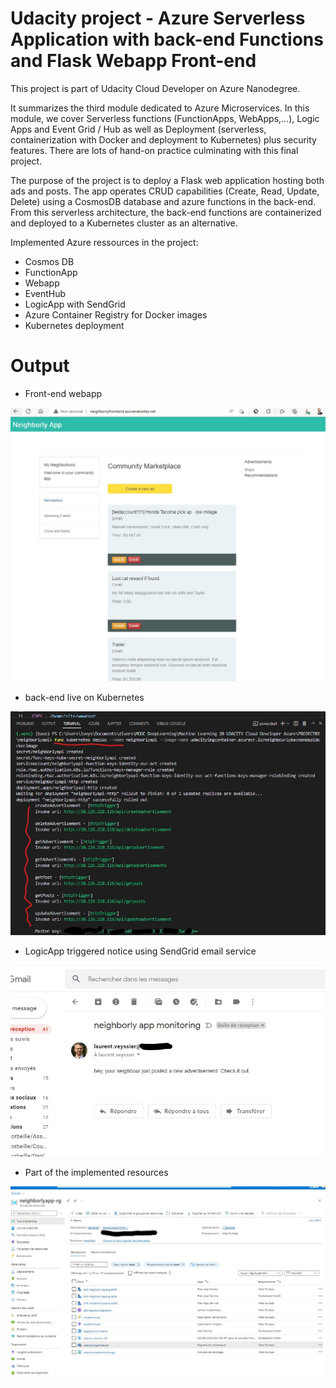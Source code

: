 # Udacity project - Azure Serverless Application with back-end Functions and Flask Webapp Front-end

This project is part of Udacity Cloud Developer on Azure Nanodegree.

It summarizes the third module dedicated to Azure Microservices. In this module, we cover Serverless functions (FunctionApps, WebApps,...), Logic Apps and Event Grid / Hub as well as Deployment (serverless, containerization with Docker and deployment to Kubernetes) plus security features. There are lots of hand-on practice culminating with this final project.

The purpose of the project is to deploy a Flask web application hosting both ads and posts. The app operates CRUD capabilities (Create, Read, Update, Delete) using a CosmosDB database and azure functions in the back-end. From this serverless architecture, the back-end functions are containerized and deployed to a Kubernetes cluster as an alternative.

Implemented Azure ressources in the project:
- Cosmos DB
- FunctionApp
- Webapp
- EventHub
- LogicApp with SendGrid
- Azure Container Registry for Docker images
- Kubernetes deployment

# Output


- Front-end webapp

![](screenshots/live_frontend_deployed.jpg)

- back-end live on Kubernetes

![](screenshots/kubernetes_funcapp_deployment_confirmation.jpg)

- LogicApp triggered notice using SendGrid email service

![](screenshots/httpTrigger_emails.jpg)

- Part of the implemented resources

![](screenshots/ressource_group.jpg)
